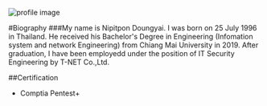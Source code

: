 

![profile image](https://scontent.fbkk5-8.fna.fbcdn.net/v/t1.0-9/119567743_3397802386943492_2191786747474849599_o.jpg?_nc_cat=106&ccb=2&_nc_sid=09cbfe&_nc_eui2=AeEg87zcLlM4SLLCTZ-1QOoihZAQpRdVELeFkBClF1UQt_UcmoViM8ylRyRCx0S6B5TRaPnhCiB18MUAKVJerbGC&_nc_ohc=l43OBXg_UQMAX83fj4W&_nc_ht=scontent.fbkk5-8.fna&oh=a100520ed695508a853f97e19bcbb23f&oe=5FDFE38B "smart man")


#Biography
###My name is Nipitpon Doungyai. I was born on 25 July 1996 in Thailand. He received his Bachelor's Degree in Engineering (Infomation system and network Engineering) from Chiang Mai University in 2019. After graduation, I have been employedd under the position of  IT Security Engineering by T-NET Co.,Ltd.


##Certification
 - Comptia Pentest+
